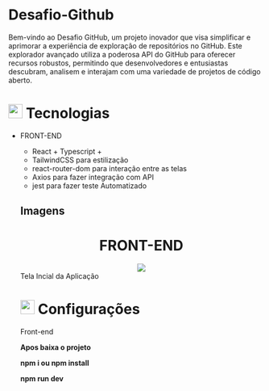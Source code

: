# Desafio-Github
Bem-vindo ao Desafio GitHub, um projeto inovador que visa simplificar e aprimorar a experiência de exploração de repositórios no GitHub. Este explorador avançado utiliza a poderosa API do GitHub para oferecer recursos robustos, permitindo que desenvolvedores e entusiastas descubram, analisem e interajam com uma variedade de projetos de código aberto.

## <h1><img src="https://github.githubassets.com/images/icons/emoji/unicode/1f4bb.png" width="28px"/> Tecnologias</h1>
<ul>
<li>
FRONT-END

<div>
<ul>
<li>React + Typescript + </li>
<li>TailwindCSS para estilização</li>
<li>react-router-dom para interação entre as telas</li>
<li>Axios para fazer integração com API</li>
<li>jest para fazer teste Automatizado</li>
<ul>
</li>
</ul>
<ul>
</div>


## Imagens
  
<div align="center">
<h1>
FRONT-END
</h1>
</div>
 
<div align="center">
<img src="https://github.com/Melchior-cmd/Desafio-github/issues/1#issue-2053816672" />
</div>
<span>Tela Incial da Aplicação</span>



## <h1><img src="https://github.githubassets.com/images/icons/emoji/unicode/1f4bb.png" width="28px"/> Configurações</h1>


Front-end

<strong>Apos baixa o projeto</strong>

<strong>npm i ou npm install</strong>

<strong>npm run dev</strong>
